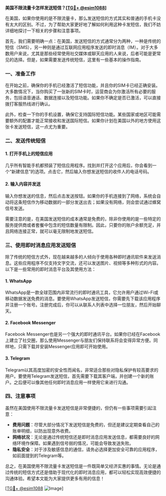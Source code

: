 **美国不限流量卡怎样发送短信？[[TG💪+ @esim1088](https://t.me/s/esim1088)]**

在美国，如果你使用的是不限流量卡，那么发送短信的方式其实和普通的手机卡没有太大的区别。不过，为了帮助大家更好地了解如何利用这种卡发短信，我们不妨详细地探讨一下相关的步骤和注意事项。

首先，我们需要明确一点：在美国，发送短信的方式通常分为两种，一种是传统的短信（SMS），另一种则是通过互联网应用程序发送的即时消息（IM）。对于大多数用户来说，尤其是那些经常使用社交媒体或聊天应用的人来说，后者可能是更常见的选择。但是，如果需要发送传统短信，这里有一些基本的操作指南。

### 一、准备工作

在开始之前，确保你的手机已经激活了短信功能，并且你的SIM卡已经正确安装。大多数情况下，当你购买了一张新的SIM卡时，运营商会为你激活所有必要的服务，包括语音通话、数据连接以及短信功能。如果你不确定是否已激活，可以直接拨打客服热线进行确认。

此外，检查一下你的手机设置，确保它支持国际短信功能。某些国家或地区可能需要额外的配置才能正常接收和发送国际短信。如果你计划在美国以外的地方使用这张卡发送短信，这一点尤为重要。

### 二、发送传统短信

#### 1. 打开手机上的短信应用

几乎所有智能手机都预装了短信应用程序。找到并打开这个应用后，你会看到一个“新建信息”的选项。点击它，然后输入你想发送短信的收件人的电话号码。

#### 2. 输入内容并发送

输入你想发送的信息，然后点击发送按钮。如果你的手机连接到了网络，系统会自动将这条短信作为移动数据的一部分发送出去；如果没有网络，则会尝试通过蜂窝信号发送。

需要注意的是，在美国发送短信的成本通常是免费的，除非你使用的是一些特定的服务提供商或者套餐中包含的短信数量有限制。因此，只要你的账户余额充足，并且网络连接正常，就可以毫无限制地发送短信。

### 三、使用即时消息应用发送短信

除了传统的短信方式外，现在越来越多的人倾向于使用各种即时通讯软件来发送消息。这些应用程序不仅支持文字交流，还可以发送图片、视频等多种形式的内容。以下是一些常用的即时消息平台及其使用方法：

#### 1. WhatsApp

WhatsApp是一款全球范围内非常流行的即时通讯工具，它允许用户通过Wi-Fi或移动数据发送免费的消息。要使用WhatsApp发送短信，你需要先下载该应用程序并注册一个账号。注册完成后，你可以从联系人列表中选择一位朋友，然后开始聊天。

#### 2. Facebook Messenger

Facebook Messenger也是另一个强大的即时通讯平台。如果你已经在Facebook上建立了社交圈，那么使用Messenger与朋友们保持联系将会变得异常方便。同样地，只需下载并安装Messenger应用即可开始使用。

#### 3. Telegram

Telegram以其高度加密的安全性而闻名，非常适合那些对隐私保护有较高要求的用户。要使用Telegram发送短信，首先需要下载其客户端，并创建一个新的账户。之后便可以像其他任何即时消息应用一样使用它来进行沟通。

### 四、注意事项

虽然在美国使用不限流量卡发送短信是非常便捷的，但仍有一些事项需要引起注意：

- **费用问题**：尽管大部分情况下发送短信是免费的，但还是建议定期查看自己的账单明细，以防出现意外收费。
- **网络状况**：无论是通过传统短信还是即时消息应用发送信息，都需要良好的网络环境作保障。如果遇到信号弱的情况，可能会导致发送失败。
- **隐私安全**：对于涉及敏感信息的通信，请务必选择更加安全可靠的应用程序，如前面提到的Telegram等。

总之，在美国使用不限流量卡发送短信是一件既简单又经济实惠的事情。无论是通过传统的短信方式还是借助于现代化的即时消息应用，都可以轻松实现高效便捷的沟通体验。希望本文能为大家提供更多有用的信息！

[[TG💪+ @esim1088](https://t.me/s/esim1088) ![Image](https://i.postimg.cc/4NQfJmqS/Snipaste-2025-05-13-00-14-12.png)]